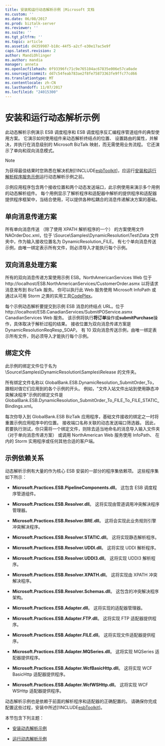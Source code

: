 ```yaml
---
title: 安装和运行动态解析示例 |Microsoft 文档
ms.custom: ''
ms.date: 06/08/2017
ms.prod: biztalk-server
ms.reviewer: ''
ms.suite: ''
ms.tgt_pltfrm: ''
ms.topic: article
ms.assetid: d4359987-b18c-44f5-a2cf-e30e17ac5e9f
caps.latest.revision: 2
author: MandiOhlinger
ms.author: mandia
manager: anneta
ms.openlocfilehash: 0f93396fc71c9e765104ac67835e006e57ca0ade
ms.sourcegitcommit: dd7c54feab783ae2f8fe75873363fe9ffc77cd66
ms.translationtype: MT
ms.contentlocale: zh-CN
ms.lasthandoff: 11/07/2017
ms.locfileid: "24015300"
---
```

# <a name="installing-and-running-the-dynamic-resolution-sample"></a>安装和运行动态解析示例
此动态解析示例演示 ESB 调度程序和 ESB 调度程序反汇编程序管道组件的典型使用方案。 它演示如何使用组件来动态解析终结点的位置、 设置路由的属性，并解决，并执行在消息级别的 Microsoft BizTalk 映射，而无需使用业务流程。 它还演示了单向和双向消息模式。  
  
> [!NOTE]
>  为获得最佳结果时您熟悉在解决机制[!INCLUDE[esbToolkit](../includes/esbtoolkit-md.md)]，应运行[安装和运行解析程序服务示例](../esb-toolkit/installing-and-running-the-resolver-service-sample.md)运行动态解析示例之前。  
  
 示例应用程序包含两个接收位置和两个动态发送端口，此示例使用来演示多个用例的动态解析组件。 每个用例显示了解析程序和适配器中解析的提供程序和适配器提供程序框架中，当结合使用，可以提供各种松耦合的消息传递解决方案的基础。  
  
## <a name="one-way-messaging-scenarios"></a>单向消息传递方案  
 所有单向消息传送 （除了使用 XPATH 解析程序的一个） 的方案使用文件 NAOrderDoc.xml，位于 \Source\Samples\DynamicResolution\Test\Data 文件夹中，作为输入接收位置名为 DynamicResolution_FILE。 有七个单向消息传送示例，由唯一绑定表示所有文件，则必须导入才能执行每个示例。  
  
## <a name="two-way-messaging-scenarios"></a>双向消息处理方案  
 所有的双向消息传递方案使用示例 ESB。NorthAmericanServices Web 位于 http://localhost/ESB.NorthAmericanServices/CustomerOrder.asmx 以将请求消息发布到 BizTalk 服务。 你可以执行此 Web 服务使用 Microsoft InfoPath 或通过从可用 Storm 之类的实用工具[CodePlex](http://go.microsoft.com/fwlink/?LinkID=187762&clcid=0x409)。  
  
 每个示例动态解析要提交到示例 ESB 消息的终结点 URL。位于 http://localhost/ESB.CanadianServices/SubmitPOService.asmx CanadianServices Web 服务。 该示例将执行**将订单**操作或**submitPurchase**操作，具体取决于解析过程的结果。 接收位置为双向消息传递方案是 DynamicResolutionReqResp_SOAP。 有 10 双向消息传送示例，由唯一绑定表示所有文件，则必须导入才能执行每个示例。  
  
## <a name="binding-files"></a>绑定文件  
 此示例的绑定文件位于名为 \Source\Samples\DynamicResolution\Samples\Release 的文件夹。  
  
 所有绑定文件名称以 GlobalBank.ESB.DynamicResolution_SubmitOrder_To，跟相对值它们应用到的各个示例的开头。 例如，"文件入站文件出站到使用静态冲突解决程序"示例的绑定文件是 GlobalBank.ESB.DynamicResolution_SubmitOrder_To_FILE_To_FILE_STATIC_Bindings.xml。  
  
 每次你导入到 GlobalBank.ESB BizTalk 应用程序，基础文件接收的绑定之一时将重置示例应用程序中的位置。 接收端口名称关联的动态发送端口筛选器。 因此，若要执行测试，你只需将一个绑定文件，则除去适当地命名的消息导入输入文件夹 （对于单向消息传递方案） 或调用 NorthAmerican Web 服务使用 InfoPath、 在内的 Storm 实用程序或任何其他合适的客户端。  
  
## <a name="sample-dependencies"></a>示例依赖关系  
 动态解析示例有大量的作为核心 ESB 安装的一部分的程序集依赖项。 这些程序集如下所示：  
  
-   **Microsoft.Practices.ESB.PipelineComponents.dll**。 这包含 ESB 调度程序管道组件。  
  
-   **Microsoft.Practices.ESB.Resolver.dll**。 这将实现由管道调用冲突解决程序管理器。  
  
-   **Microsoft.Practices.ESB.Resolver.BRE.dll**。 这将会实现此业务规则引擎冲突解决程序。  
  
-   **Microsoft.Practices.ESB.Resolver.STATIC.dll**。 这将实现静态解析程序。  
  
-   **Microsoft.Practices.ESB.Resolver.UDDI.dll**。 这将实现 UDDI 解析程序。  
  
-   **Microsoft.Practices.ESB.Resolver.UDDI3.dll**。 这将实现 UDDI3 解析程序。  
  
-   **Microsoft.Practices.ESB.Resolver.XPATH.dll**。 这将实现由 XPATH 冲突解决程序。  
  
-   **Microsoft.Practices.ESB.Resolver.Schemas.dll**。 这包含的冲突解决程序架构。  
  
-   **Microsoft.Practices.ESB.Adapter.dll**。 这将实现的适配器管理器。  
  
-   **Microsoft.Practices.ESB.Adapter.FTP.dll**。 这将实现 FTP 适配器提供程序。  
  
-   **Microsoft.Practices.ESB.Adapter.FILE.dll**。 这将实现文件适配器提供程序。  
  
-   **Microsoft.Practices.ESB.Adapter.MQSeries.dll**。 这将实现 MQSeries 适配器提供程序。  
  
-   **Microsoft.Practices.ESB.Adapter.WcfBasicHttp.dll**。 这将实现 WCF BasicHttp 适配器提供程序。  
  
-   **Microsoft.Practices.ESB.Adapter.WcfWSHttp.dll**。 这将实现 WCF WSHttp 适配器提供程序。  
  
 动态解析示例也是依赖于前面的解析程序和适配器的正确配置的。 请确保你完成配置这些过程，安装中所述[!INCLUDE[esbToolkit](../includes/esbtoolkit-md.md)]。  
  
 本节包含下列主题：  
  
-   [安装动态解析示例](../esb-toolkit/installing-the-dynamic-resolution-sample.md)  
  
-   [运行动态解析示例](../esb-toolkit/running-the-dynamic-resolution-sample.md)
